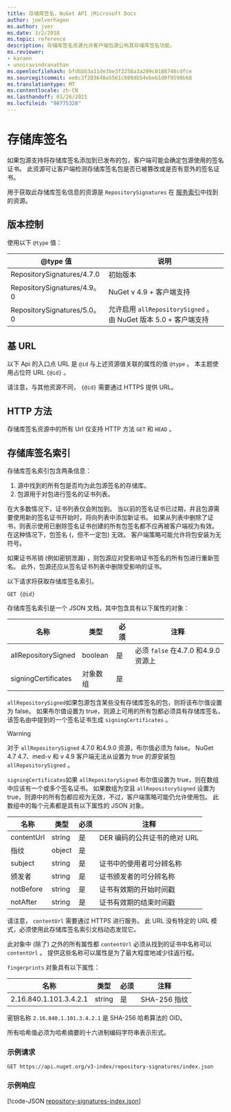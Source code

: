 ```yaml
---
title: 存储库签名，NuGet API |Microsoft Docs
author: joelverhagen
ms.author: jver
ms.date: 3/2/2018
ms.topic: reference
description: 存储库签名资源允许客户端包源公布其存储库签名功能。
ms.reviewer:
- karann
- unniravindranathan
ms.openlocfilehash: bfdbbb3a11de3be3f2258a3a289c0188740cdfce
ms.sourcegitcommit: ee6c3f203648a5561c809db54ebeb1d0f0598b68
ms.translationtype: MT
ms.contentlocale: zh-CN
ms.lasthandoff: 01/26/2021
ms.locfileid: "98775328"
---
```

# <a name="repository-signatures"></a>存储库签名

如果包源支持将存储库签名添加到已发布的包，客户端可能会确定包源使用的签名证书。 此资源可让客户端检测存储库签名包是否已被篡改或是否有意外的签名证书。

用于获取此存储库签名信息的资源是 `RepositorySignatures` 在 [服务索引](service-index.md)中找到的资源。

## <a name="versioning"></a>版本控制

使用以下 `@type` 值：

@type 值                | 说明
-------------------------- | -----
RepositorySignatures/4.7.0 | 初始版本
RepositorySignatures/4.9。0 | NuGet v 4.9 + 客户端支持
RepositorySignatures/5.0。0 | 允许启用 `allRepositorySigned` 。 由 NuGet 版本 5.0 + 客户端支持

## <a name="base-url"></a>基 URL

以下 Api 的入口点 URL 是 `@id` 与上述资源值关联的属性的值 `@type` 。 本主题使用占位符 URL `{@id}` 。

请注意，与其他资源不同， `{@id}` 需要通过 HTTPS 提供 URL。

## <a name="http-methods"></a>HTTP 方法

存储库签名资源中的所有 Url 仅支持 HTTP 方法 `GET` 和 `HEAD` 。

## <a name="repository-signatures-index"></a>存储库签名索引

存储库签名索引包含两条信息：

1. 源中找到的所有包是否均为此包源签名的存储库。
1. 包源用于对包进行签名的证书列表。

在大多数情况下，证书列表仅会附加到。 当以前的签名证书已过期，并且包源需要使用新的签名证书开始时，将向列表中添加新证书。 如果从列表中删除了证书，则表示使用已删除签名证书创建的所有包签名都不应再被客户端视为有效。 在这种情况下，包签名 (，但不一定包) 无效。 客户端策略可能允许将包安装为无符号。

如果证书吊销 (例如密钥泄漏) ，则包源应对受影响证书签名的所有包进行重新签名。 此外，包源还应从签名证书列表中删除受影响的证书。

以下请求将获取存储库签名索引。

```
GET {@id}
```

存储库签名索引是一个 JSON 文档，其中包含具有以下属性的对象：

名称                | 类型             | 必须 | 注释
------------------- | ---------------- | -------- | -----
allRepositorySigned | boolean          | 是      | 必须 `false` 在4.7.0 和4.9.0 资源上
signingCertificates | 对象数组 | 是      | 

`allRepositorySigned`如果包源包含某些没有存储库签名的包，则将该布尔值设置为 false。 如果布尔值设置为 true，则源上可用的所有包都必须具有存储库签名，该签名由中提到的一个签名证书生成 `signingCertificates` 。

> [!Warning]
> 对于 `allRepositorySigned` 4.7.0 和4.9.0 资源，布尔值必须为 false。 NuGet 4.7 4.7、med-v 和 v 4.9 客户端无法从设置为 true 的源安装包 `allRepositorySigned` 。

`signingCertificates`如果 `allRepositorySigned` 布尔值设置为 true，则在数组中应该有一个或多个签名证书。 如果数组为空且 `allRepositorySigned` 设置为 true，则源中的所有包都应视为无效，不过，客户端策略可能仍允许使用包。 此数组中的每个元素都是具有以下属性的 JSON 对象。

名称         | 类型   | 必须 | 注释
------------ | ------ | -------- | -----
contentUrl   | string | 是      | DER 编码的公共证书的绝对 URL
指纹 | object | 是      |
subject      | string | 是      | 证书中的使用者可分辨名称
颁发者       | string | 是      | 证书颁发者的可分辨名称
notBefore    | string | 是      | 证书有效期的开始时间戳
notAfter     | string | 是      | 证书有效期的结束时间戳

请注意， `contentUrl` 需要通过 HTTPS 进行服务。 此 URL 没有特定的 URL 模式，必须使用此存储库签名索引文档动态发现它。 

此对象中 (除了) 之外的所有属性都 `contentUrl` 必须从找到的证书中名称可以 `contentUrl` 。
提供这些名称可以属性是为了最大程度地减少往返行程。

`fingerprints` 对象具有以下属性：

名称                   | 类型   | 必须 | 注释
---------------------- | ------ | -------- | -----
2.16.840.1.101.3.4.2.1 | string | 是      | SHA-256 指纹

密钥名称 `2.16.840.1.101.3.4.2.1` 是 SHA-256 哈希算法的 OID。

所有哈希值必须为哈希摘要的十六进制编码字符串表示形式。

### <a name="sample-request"></a>示例请求

```
GET https://api.nuget.org/v3-index/repository-signatures/index.json
```

### <a name="sample-response"></a>示例响应

[!code-JSON [repository-signatures-index.json](./_data/repository-signatures-index.json)]
